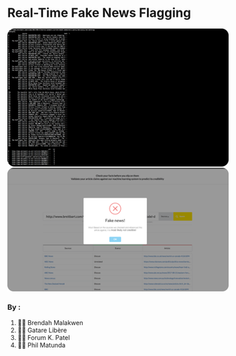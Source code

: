 # Real-Time Fake News Flagging
![CLI View](images/terminal.png)
![Web View](images/web.png)


### By :
1. 👩‍💻 Brendah Malakwen
2. 👨‍💻 Gatare Libère
3. 👩‍💻 Forum K. Patel
4. 👨‍💻 Phil Matunda
